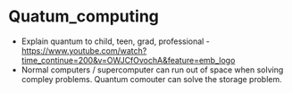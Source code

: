 # Quatum_computing

- Explain quantum to child, teen, grad, professional - https://www.youtube.com/watch?time_continue=200&v=OWJCfOvochA&feature=emb_logo
- Normal computers / supercomputer can run out of space when solving compley problems. Quantum comouter can solve the storage problem. 
